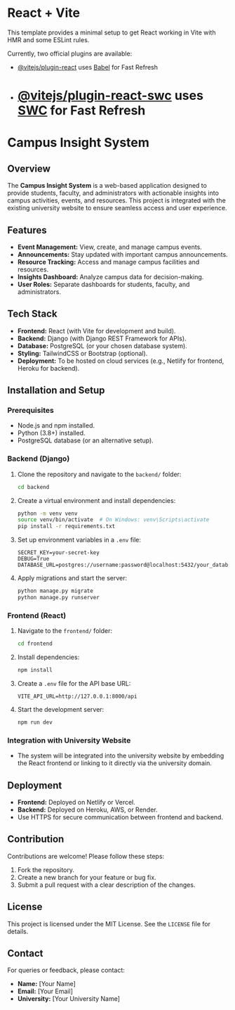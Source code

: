 
# React + Vite

This template provides a minimal setup to get React working in Vite with HMR and some ESLint rules.

Currently, two official plugins are available:

- [@vitejs/plugin-react](https://github.com/vitejs/vite-plugin-react/blob/main/packages/plugin-react/README.md) uses [Babel](https://babeljs.io/) for Fast Refresh
- # [@vitejs/plugin-react-swc](https://github.com/vitejs/vite-plugin-react-swc) uses [SWC](https://swc.rs/) for Fast Refresh

# Campus Insight System

## Overview

The **Campus Insight System** is a web-based application designed to provide students, faculty, and administrators with actionable insights into campus activities, events, and resources. This project is integrated with the existing university website to ensure seamless access and user experience.

## Features

- **Event Management:** View, create, and manage campus events.
- **Announcements:** Stay updated with important campus announcements.
- **Resource Tracking:** Access and manage campus facilities and resources.
- **Insights Dashboard:** Analyze campus data for decision-making.
- **User Roles:** Separate dashboards for students, faculty, and administrators.

## Tech Stack

- **Frontend:** React (with Vite for development and build).
- **Backend:** Django (with Django REST Framework for APIs).
- **Database:** PostgreSQL (or your chosen database system).
- **Styling:** TailwindCSS or Bootstrap (optional).
- **Deployment:** To be hosted on cloud services (e.g., Netlify for frontend, Heroku for backend).

## Installation and Setup

### Prerequisites

- Node.js and npm installed.
- Python (3.8+) installed.
- PostgreSQL database (or an alternative setup).

### Backend (Django)

1. Clone the repository and navigate to the `backend/` folder:
   ```bash
   cd backend
   ```
2. Create a virtual environment and install dependencies:
   ```bash
   python -m venv venv
   source venv/bin/activate  # On Windows: venv\Scripts\activate
   pip install -r requirements.txt
   ```
3. Set up environment variables in a `.env` file:
   ```plaintext
   SECRET_KEY=your-secret-key
   DEBUG=True
   DATABASE_URL=postgres://username:password@localhost:5432/your_database
   ```
4. Apply migrations and start the server:
   ```bash
   python manage.py migrate
   python manage.py runserver
   ```

### Frontend (React)

1. Navigate to the `frontend/` folder:
   ```bash
   cd frontend
   ```
2. Install dependencies:
   ```bash
   npm install
   ```
3. Create a `.env` file for the API base URL:
   ```plaintext
   VITE_API_URL=http://127.0.0.1:8000/api
   ```
4. Start the development server:
   ```bash
   npm run dev
   ```

### Integration with University Website

- The system will be integrated into the university website by embedding the React frontend or linking to it directly via the university domain.

## Deployment

- **Frontend:** Deployed on Netlify or Vercel.
- **Backend:** Deployed on Heroku, AWS, or Render.
- Use HTTPS for secure communication between frontend and backend.

## Contribution

Contributions are welcome! Please follow these steps:

1. Fork the repository.
2. Create a new branch for your feature or bug fix.
3. Submit a pull request with a clear description of the changes.

## License

This project is licensed under the MIT License. See the `LICENSE` file for details.

## Contact

For queries or feedback, please contact:

- **Name:** [Your Name]
- **Email:** [Your Email]
- **University:** [Your University Name]

